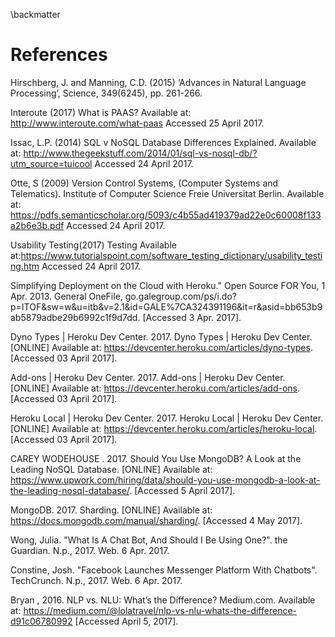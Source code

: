 \backmatter

# References
<!--Brian Refs-->

Hirschberg, J. and Manning, C.D. (2015) ‘Advances in Natural Language Processing’, Science, 349(6245), pp. 261-266.

Interoute (2017) What is PAAS? Available at: http://www.interoute.com/what-paas Accessed 25 April 2017.

Issac, L.P. (2014) SQL v NoSQL Database Differences Explained. Available at: http://www.thegeekstuff.com/2014/01/sql-vs-nosql-db/?utm_source=tuicool Accessed 24 April 2017.

Otte, S (2009) Version Control Systems, (Computer Systems and Telematics). Institute of Computer Science Freie Universitat Berlin. Available at: https://pdfs.semanticscholar.org/5093/c4b55ad419379ad22e0c60008f133a2b6e3b.pdf Accessed 24 April 2017.

Usability Testing(2017) Testing Available at:https://www.tutorialspoint.com/software_testing_dictionary/usability_testing.htm Accessed 24 April 2017.


Simplifying Deployment on the Cloud with Heroku." Open Source FOR You, 1 Apr. 2013. General OneFile, go.galegroup.com/ps/i.do?p=ITOF&sw=w&u=itb&v=2.1&id=GALE%7CA324391196&it=r&asid=bb653b9ab5879adbe29b6992c1f9d7dd. [Accessed 3 Apr. 2017].
<!--Aaron Refs -->

Dyno Types | Heroku Dev Center. 2017. Dyno Types | Heroku Dev Center. [ONLINE] Available at: https://devcenter.heroku.com/articles/dyno-types. [Accessed 03 April 2017].

Add-ons | Heroku Dev Center. 2017. Add-ons | Heroku Dev Center. [ONLINE] Available at: https://devcenter.heroku.com/articles/add-ons. [Accessed 03 April 2017].

Heroku Local | Heroku Dev Center. 2017. Heroku Local | Heroku Dev Center. [ONLINE] Available at: https://devcenter.heroku.com/articles/heroku-local. [Accessed 03 April 2017].

CAREY WODEHOUSE . 2017. Should You Use MongoDB? A Look at the Leading NoSQL Database. [ONLINE] Available at: https://www.upwork.com/hiring/data/should-you-use-mongodb-a-look-at-the-leading-nosql-database/. [Accessed 5 April 2017].

MongoDB. 2017. Sharding. [ONLINE] Available at: https://docs.mongodb.com/manual/sharding/. [Accessed 4 May 2017].

Wong, Julia. "What Is A Chat Bot, And Should I Be Using One?". the Guardian. N.p., 2017. Web. 6 Apr. 2017.

Constine, Josh. "Facebook Launches Messenger Platform With Chatbots". TechCrunch. N.p., 2017. Web. 6 Apr. 2017.

Bryan , 2016. NLP vs. NLU: What’s the Difference? Medium.com. Available at: https://medium.com/@lolatravel/nlp-vs-nlu-whats-the-difference-d91c06780992 [Accessed April 5, 2017].




